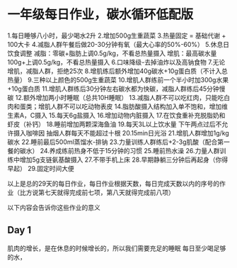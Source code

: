 # 一年级每日作业，碳水循环低配版
1.每日睡够八小时，最少喝水2升
2.增加500g生重蔬菜
3.热量固定 = 基础代谢 + 100大卡
4.减脂人群午餐后做20-30分钟有氧（最大心率的50%-60%）
5.休息日饮食调整
	减脂：零碳+脂肪上调0.5g/kg，不看总热量摄入
	增肌：最高碳水量100g+上调0.5g/kg，不看总热量摄入
6.口味降级-去掉油炸以及高钠食物
7.无论增肌，减脂人群，拒绝25次
8.增肌练后额外增加40g碳水+10g蛋白质（不计入总热量）
9.三种以上颜色的500g生重蔬菜
10.增肌人群练前一个半小时加300g水果+10g蛋白质
11.增肌人群练后30分钟左右碳水都为快碳，减脂人群练后45分钟慢碳
12.额外增加两小时睡眠（总共10H睡眠）
13.减脂人群不可以吃红肉，只能吃白肉和蛋类；增肌人群不可以吃动物表皮
14.脂肪酸摄入结构加入单不饱和，增加维生素A，C摄入
15.每天6g盐摄入
16.增加动物内脏摄入
17.在饮食重补充脱脂奶和虾皮（补钙）
18.睡前增加两颗深海鱼油
19.每天3L以上饮水量
	下午两点过后不允许摄入咖啡因
	抽烟人群每天不能超过十根
20.15min日光浴
21.增肌人群增加1g/kg碳水
22.睡前最后500ml蒸馏水-排钠
23.力量训练人群练后+2-3g肌酸（配合第一餐的碳水）
24.养成练前热身不低于15分钟的习惯
25.睡前热水澡
26.力量人群训练中增加5g支链氨基酸摄入
27.不带手机上床
28.早期静躺三分钟后再起身（你得早起）
29.固定时间大便

以上是总的29天的每日作业，每日作业根据天数，每日完成天数以内的序号的作业（比方说第七天就得完成前七项，第八天就得完成前八项）

以下内容会告诉你这些作业的意义
## Day 1
肌肉的增长，是在休息的时候增长的，所以我们需要充足的睡眠
每日至少喝足够的水，